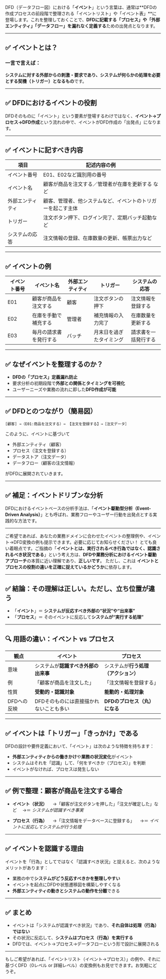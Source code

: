 DFD（データフロー図）における「**イベント**」という言葉は、通常は\*\*DFDの作成プロセスの前段階で整理される「イベントリスト」や「イベント表」\*\*に登場します。これを整理しておくことで、**DFDに記載する「プロセス」や「外部エンティティ」「データフロー」を漏れなく定義する**ための出発点となります。

---

## ✅ イベントとは？

### 一言で言えば：

**システムに対する外部からの刺激・要求であり、システムが何らかの処理を必要とする契機（トリガー）となるもの**です。

---

## ✅ DFDにおけるイベントの役割

DFDそのものに「イベント」という要素が登場するわけではなく、**イベント→プロセス→DFD作成**という流れの中で、イベントがDFD作成の「出発点」になります。

---

## ✅ イベントに記すべき内容

| 項目       | 記述内容の例                         |
| -------- | ------------------------------ |
| イベント番号   | E01、E02など識別用の番号                |
| イベント名    | 顧客が商品を注文する／管理者が在庫を更新する など      |
| 外部エンティティ | 顧客、管理者、他システムなど、イベントのトリガーを起こす主体 |
| トリガー     | 注文ボタン押下、ログイン完了、定期バッチ起動など       |
| システムの応答  | 注文情報の登録、在庫数量の更新、帳票出力など         |

---

## ✅ イベントの例

| イベント番号 | イベント名       | 外部エンティティ | トリガー         | システムの応答    |
| ------ | ----------- | -------- | ------------ | ---------- |
| E01    | 顧客が商品を注文する  | 顧客       | 注文ボタンの押下     | 注文情報を登録する  |
| E02    | 在庫を手動で補充する  | 管理者      | 補充情報の入力完了    | 在庫数量を更新する  |
| E03    | 毎月の請求書を発行する | バッチ      | 月末日を過ぎたタイミング | 請求書を一括発行する |

---

## ✅ なぜイベントを整理するのか？

* **DFDの「プロセス」定義漏れ防止**
* 要求分析の初期段階で**外部との関係とタイミングを可視化**
* ユーザーニーズや業務の流れに即した**DFD作成が可能**

---

## ✅ DFDとのつながり（簡易図）

```
[顧客] →（E01:商品を注文する）→ 【注文を登録する】→［注文データ］
```

このように、イベントに基づいて

* 外部エンティティ（顧客）
* プロセス（注文を登録する）
* データストア（注文データ）
* データフロー（顧客の注文情報）

がDFDに展開されていきます。

---

## ✅ 補足：イベントドリブンな分析

DFDにおけるイベントベースの分析手法は、「**イベント駆動型分析（Event-Driven Analysis）**」とも呼ばれ、業務フローやユーザー行動を出発点とする実践的な方法です。

---

ご希望であれば、あなたの業務ドメインに合わせたイベントの整理例や、イベント→DFD変換の例も提示できます。必要に応じてお知らせください！
とても良い着眼点です。ご指摘の「**イベントとは、実行されるべき行為ではなく、認識されるべき状況である**」という考え方は、**DFDや業務分析におけるイベント駆動アプローチ**の本質に近い理解であり、**正しいです**。
ただし、これは **イベントとプロセスの役割の違いを正確に捉えているかどうか**に依存します。

---

## ✅ 結論：その理解は正しい。ただし、立ち位置が違う

* 「**イベント**」＝ **システムが反応すべき外部の“状況”や“出来事”**
* 「**プロセス**」＝ そのイベントに反応して**システムが“実行する処理”**

---

## 🔍 用語の違い：イベント vs プロセス

| 観点      | イベント                  | プロセス                 |
| ------- | --------------------- | -------------------- |
| 意味      | システムが**認識すべき外部の出来事**  | システムが**行う処理（アクション）** |
| 例       | 「顧客が商品を注文した」          | 「注文情報を登録する」          |
| 性質      | **受動的・認識対象**          | **能動的・処理対象**         |
| DFDへの反映 | DFDそのものには直接描かれないことも多い | **DFDのプロセス（丸）になる**   |

---

## ✅ イベントは「トリガー」「きっかけ」である

DFDの設計や要件定義において、「イベント」は次のような特徴を持ちます：

* **外部エンティティからの働きかけ**や**業務の状況変化**がイベント
* システムはそれを「認識」して、「何をすべきか（プロセス）」を判断
* イベントがなければ、プロセスは発生しない

---

## ✅ 例で整理：顧客が商品を注文する場合

* **イベント（状況）**
  　→「顧客が注文ボタンを押した」「注文が確定した」など
  　→＝ *システムが認識すべき事実*

* **プロセス（行為）**
  　→「注文情報をデータベースに登録する」
  　→＝ *イベントに反応してシステムが行う処理*

---

## ✅ イベントを認識する理由

イベントを「行為」としてではなく「認識すべき状況」と捉えると、次のようなメリットがあります：

* 業務の中で**システムがどう反応すべきかを整理しやすい**
* イベントを起点にDFDや状態遷移図を構築しやすくなる
* **外部エンティティの動きとシステムの動作を分離**できる

---

## ✅ まとめ

* イベントは「システムが認識すべき状況」であり、**それ自体は処理（行為）ではない**
* その状況に反応して、**システムはプロセス（行為）を実行する**
* DFDでは、イベント→プロセス→データフローという形で設計に展開される

---

もしご希望があれば、「イベントリスト（イベント→プロセス）」の例や、それに基づくDFD（0レベル or 詳細レベル）の変換例もお見せできます。お気軽にどうぞ。
